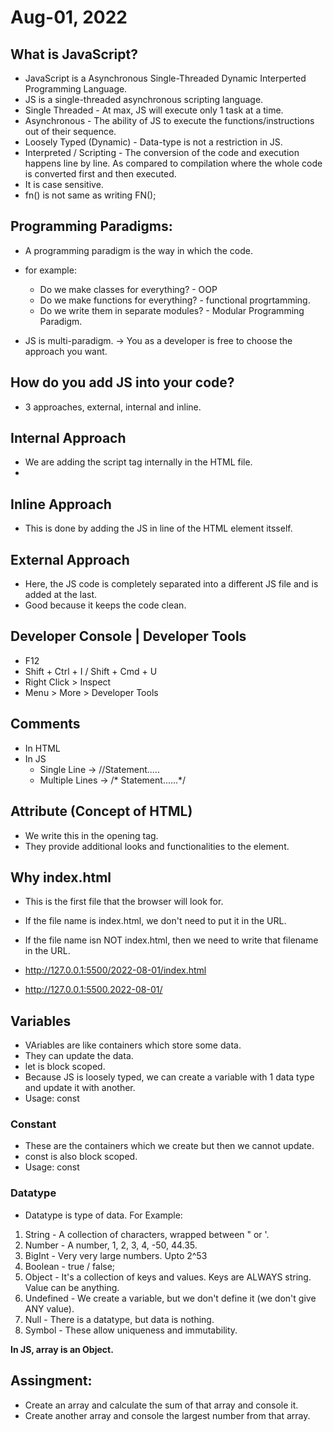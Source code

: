 # Aug-01, 2022

## What is JavaScript?

- JavaScript is a Asynchronous Single-Threaded Dynamic Interperted Programming Language.
- JS is a single-threaded asynchronous scripting language.
- Single Threaded - At max, JS will execute only 1 task at a time.
- Asynchronous - The ability of JS to execute the functions/instructions out of their sequence.
- Loosely Typed (Dynamic) - Data-type is not a restriction in JS.
- Interpreted / Scripting - The conversion of the code and execution happens line by line. As compared to compilation where the whole code is converted first and then executed.
- It is case sensitive.
- fn() is not same as writing FN();

## Programming Paradigms:

- A programming paradigm is the way in which the code.
- for example:

  - Do we make classes for everything? - OOP
  - Do we make functions for everything? - functional progrtamming.
  - Do we write them in separate modules? - Modular Programming Paradigm.

- JS is multi-paradigm. -> You as a developer is free to choose the approach you want.

## How do you add JS into your code?

- 3 approaches, external, internal and inline.

## Internal Approach
- We are adding the script tag internally in the HTML file.
- <script></script>

## Inline Approach
- This is done by adding the JS in line of the HTML element itsself.

## External Approach
- Here, the JS code is completely separated into a different JS file and is added at the last.
- Good because it keeps the code clean.


## Developer Console | Developer Tools
- F12
- Shift + Ctrl + I / Shift + Cmd + U
- Right Click > Inspect
- Menu > More > Developer Tools

## Comments
- In HTML <!-- -->
- In JS
  - Single Line -> //Statement.....
  - Multiple Lines -> /* Statement......*/

## Attribute (Concept of HTML)
- We write this in the opening tag.
- They provide additional looks and functionalities to the element. 


## Why index.html
- This is the first file that the browser will look for.
- If the file name is index.html, we don't need to put it in the URL.
- If the file name isn NOT index.html, then we need to write that filename in the URL.

- http://127.0.0.1:5500/2022-08-01/index.html
- http://127.0.0.1:5500.2022-08-01/

## Variables
- VAriables are like containers which store some data.
- They can update the data.
- let is block scoped.
- Because JS is loosely typed, we can create a variable with 1 data type and update it with another.
- Usage: const <name>

### Constant
- These are the containers which we create but then we cannot update.
- const is also block scoped.
- Usage: const <name>

### Datatype
- Datatype is type of data. For Example:

1. String - A collection of characters, wrapped between " or '.
2. Number - A number, 1, 2, 3, 4, -50, 44.35.
3. BigInt - Very very large numbers. Upto 2^53
4. Boolean - true / false;
5. Object - It's a collection of keys and values. Keys are ALWAYS string. Value can be anything.
6. Undefined - We create a variable, but we don't define it (we don't give ANY value).
7. Null - There is a datatype, but data is nothing.
8. Symbol - These allow uniqueness and immutability.

**In JS, array is an Object.**

## Assingment:
- Create an array and calculate the sum of that array and console it.
- Create another array and console the largest number from that array.
 